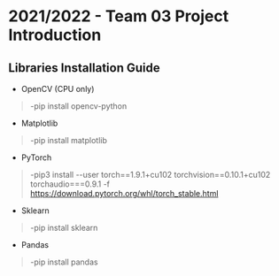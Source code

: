 # 2021/2022 - Team 03 Project Introduction

## Libraries Installation Guide 
- OpenCV (CPU only)
> -pip install opencv-python
- Matplotlib
> -pip install matplotlib
- PyTorch
> -pip3 install --user torch==1.9.1+cu102 torchvision==0.10.1+cu102 torchaudio===0.9.1 -f https://download.pytorch.org/whl/torch_stable.html
- Sklearn
> -pip install sklearn
- Pandas
> -pip install pandas
